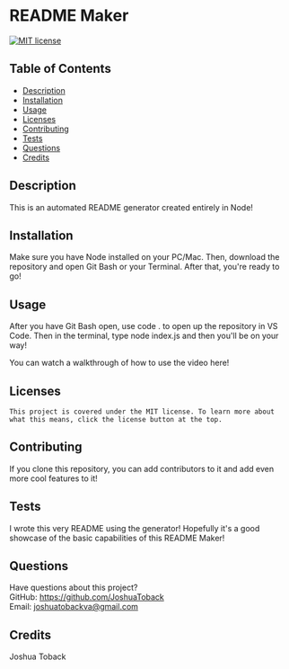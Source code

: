 # README Maker
  [![MIT license](https://img.shields.io/badge/License-MIT-blue.svg)](https://lbesson.mit-license.org/)
  ## Table of Contents
  * [Description](#description)
  * [Installation](#installation)
  * [Usage](#usage)
  * [Licenses](#licenses)
  * [Contributing](#contributing)
  * [Tests](#tests)
  * [Questions](#questions)
  * [Credits](#credits)
  ## Description
  This is an automated README generator created entirely in Node! 
  ## Installation
  Make sure you have Node installed on your PC/Mac. Then, download the repository and open Git Bash or your Terminal. After that, you're ready to go! 
  ## Usage
  After you have Git Bash open, use code . to open up the repository in VS Code. Then in the terminal, type node index.js and then you'll be on your way! 

  You can watch a walkthrough of how to use the video here!
  ## Licenses
    This project is covered under the MIT license. To learn more about what this means, click the license button at the top.
  ## Contributing
  If you clone this repository, you can add contributors to it and add even more cool features to it!
  ## Tests
  I wrote this very README using the generator! Hopefully it's a good showcase of the basic capabilities of this README Maker!
  ## Questions
  Have questions about this project?  
  GitHub: https://github.com/JoshuaToback  
  Email: joshuatobackva@gmail.com
  ## Credits
  Joshua Toback
